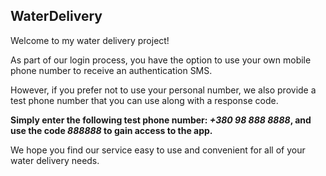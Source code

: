 ## WaterDelivery

Welcome to my water delivery project!

As part of our login process, you have the option to use your own mobile phone number to receive an authentication SMS.

However, if you prefer not to use your personal number, we also provide a test phone number that you can use along with a response code.

**Simply enter the following test phone number: _+380 98 888 8888_, and use the code _888888_ to gain access to the app.**

We hope you find our service easy to use and convenient for all of your water delivery needs.
